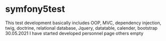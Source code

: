 # symfony5test

This test development basically includes OOP, MVC, dependency injection, twig, doctrine, relational database, Jquery, datatable, calender, bootstrap<br> 
30.05.2021  I have started developed personnel page others empty

